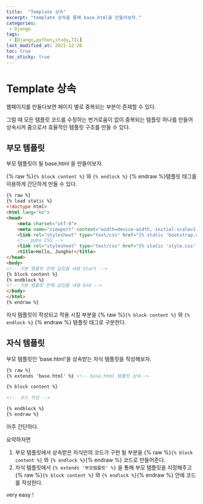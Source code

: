 ```yaml
---
title:  "Template 상속"
excerpt: "template 상속을 통해 base.html을 만들어보자."
categories:
 - Django
tags:
 - [Django,python,study,TIL]
last_modified_at: 2021-12-20
toc: true
toc_sticky: true
---
```


# Template 상속



웹페이지를 만들다보면 페이지 별로 중복되는 부분이 존재할 수 있다.

그럴 때 모든 템플릿 코드를 수정하는 번거로움이 없이 중복되는 템플릿 하나를 만들어 상속시켜 줌으로서 효율적인 템플릿 구조를 만들 수 있다.





## 부모 템플릿



부모 템플릿이 될 base.html 을 만들어보자.

{% raw %}``{% block content %}`` 와 ``{% endlock %}`` {% endraw %}탬플릿 태그를 이용하게 간단하게 만들 수 있다.



```html
{% raw %}
{% load static %}
<!doctype html>
<html lang="ko">
<head>
    <meta charset="utf-8">
    <meta name="viewport" content="width=device-width, initial-scale=1, shrink-to-fit=no">
    <link rel="stylesheet" type="text/css" href="{% static 'bootstrap.min.css' %}">
    <!-- pybo CSS -->
    <link rel="stylesheet" type="text/css" href="{% static 'style.css' %}">
    <title>Hello, Jungho!</title>
</head>
<body>
<!-- 기본 템플릿 안에 삽입될 내용 Start -->
{% block content %}
{% endblock %}
<!-- 기본 템플릿 안에 삽입될 내용 End -->
</body>
</html>
{% endraw %}
```



자식 탬플릿이 작성되고 적용 시킬 부분을 {% raw %}``{% block content %}`` 와 ``{% endlock %}`` {% endraw %} 탬플릿 태그로 구분한다.





## 자식 템플릿



부모 템플릿인 'base.html'을 상속받는 자식 템플릿을 작성해보자.



```html
{% raw %}
{% extends 'base.html' %} <!-- base.html 템플릿 상속-->

{% block content %}

<!-- 코드 작성 -->

{% endblock %}
{% endraw %}
```



아주 간단하다.

요약하자면



1. 부모 템플릿에서 상속받은 자식만의 코드가 구현 될 부분을 {% raw %}``{% block content %}`` 와 ``{% endlock %}``{% endraw %} 코드로 만들어준다.
2. 자식 템플릿에서 ``{% extends '부모템플릿' %}`` 을 통해 부모 템플릿을 지정해주고  {% raw %}``{% block content %}`` 와 ``{% endlock %}``{% endraw %} 안에 코드를 작성한다.



very easy !
